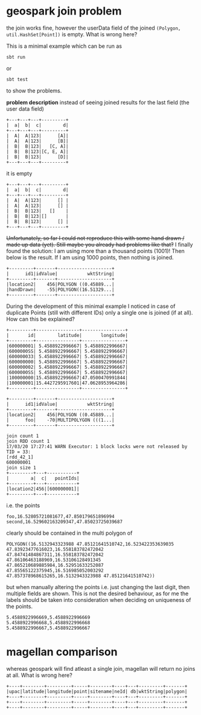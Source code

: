 # geospark join problem
the join works fine, however the userData field of the joined `(Polygon, util.HashSet[Point])` is empty. What is wrong here?

This is a minimal example which can be run as

```
sbt run
```

or 
```
sbt test
```
to show the problems.

**problem description**
instead of seeing joined results for the last field (the user data field)
```
+---+---+---+---------+
|  a|  b|  c|        d|
+---+---+---+---------+
|  A|  A|123|      [A]|
|  A|  A|123|      [B]|
|  B|  B|123|   [C, A]|
|  B|  B|123|[C, E, A]|
|  B|  B|123|      [D]|
+---+---+---+---------+
```
it is empty
```
+---+---+---+---------+
|  a|  b|  c|        d|
+---+---+---+---------+
|  A|  A|123|      [] |
|  A|  A|123|      [] |
|  B|  B|123|   []    |
|  B|  B|123|[]       |
|  B|  B|123|      [] |
+---+---+---+---------+
```

~~Unfortunately, so far I could not reproduce this with some hand drawn / made up data (yet). Still maybe you already had problems like that?~~
I finally found the solution: I am using more than a thousand points (1001)!
Then below is the result. If I am using 1000 points, then nothing is joined.
```
+---------+-------+--------------------+
|      id1|idValue|           wktString|
+---------+-------+--------------------+
|location2|    456|POLYGON ((0.45889...|
|handDrawn|    -55|POLYGON((16.51329...|
+---------+-------+--------------------+
```

During the development of this minimal example I noticed in case of duplicate Points (still with different IDs) only a single one is joined (if at all). How can this be explained?
```
+---------+----------------+----------------+
|       id|        latitude|       longitude|
+---------+----------------+----------------+
|600000001| 5.4588922996667| 5.4588922996667|
|6000000SS| 5.4588922996667| 5.4588922996667|
|600000033| 5.4588922996667| 5.4588922996667|
|600000000| 5.4588922996667| 5.4588922996667|
|600000002| 5.4588922996667| 5.4588922996667|
|6000000SS| 5.4588922996667| 5.4588922996667|
|100000000|15.4588922996667|47.0500470991844|
|100000001|15.4427295917601|47.0628953964286|
+---------+----------------+----------------+

+---------+-------+--------------------+
|      id1|idValue|           wktString|
+---------+-------+--------------------+
|location2|    456|POLYGON ((0.45889...|
|      foo|    -70|MULTIPOLYGON (((1...|
+---------+-------+--------------------+

join count 1
join RDD count 1
17/03/20 17:27:41 WARN Executor: 1 block locks were not released by TID = 33:
[rdd_42_1]
600000001
join size 1
+---------+---+-----------+
|        a|  c|   pointIds|
+---------+---+-----------+
|location2|456|[600000001]|
+---------+---+-----------+
```
i.e. the points
```
foo,16.52805721081677,47.850179651896994
second,16.529602163209347,47.85023725039687
```
clearly should be contained in the multi polygon of 

```
POLYGON((16.5132943323988 47.85121641510742,16.523422353639035 47.83923477616023,16.558183782472042 47.84741484867311,16.558183782472042 47.86106463188969,16.53106128491345 47.865210689885984,16.52951633252087 47.85565122375945,16.516985052003292 47.857378968615265,16.5132943323988 47.85121641510742))
```

but when manually altering the points i.e. just changing the last digit, then multiple fields are shown. This is not the desired behaviour, as for me the labels should be taken into consideration when deciding on uniqueness of the points.

```
5.4588922996669,5.4588922996669
5.4588922996668,5.4588922996668
5.4588922996667,5.4588922996667
```
# magellan comparison

whereas geospark will find atleast a single join, magellan will return no joins at all. What is wrong here?
```
+----+--------+---------+-----+--------+----+---+---------+-------+
|upac|latitude|longitude|point|sitename|neId| db|wktString|polygon|
+----+--------+---------+-----+--------+----+---+---------+-------+
+----+--------+---------+-----+--------+----+---+---------+-------+
+----+--------+---------+-----+--------+----+---+---------+-------+
```